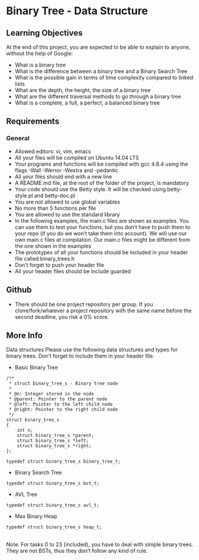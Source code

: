 # Binary Tree - Data Structure

## Learning Objectives
At the end of this project, you are expected to be able to explain to anyone, without the help of Google:
* What is a binary tree
* What is the difference between a binary tree and a Binary Search Tree
* What is the possible gain in terms of time complexity compared to linked lists
* What are the depth, the height, the size of a binary tree
* What are the different traversal methods to go through a binary tree
* What is a complete, a full, a perfect, a balanced binary tree
## Requirements
### General
* Allowed editors: vi, vim, emacs
* All your files will be compiled on Ubuntu 14.04 LTS
* Your programs and functions will be compiled with gcc 4.8.4 using the flags -Wall -Werror -Wextra and -pedantic
* All your files should end with a new line
* A README.md file, at the root of the folder of the project, is mandatory
* Your code should use the Betty style. It will be checked using betty-style.pl and betty-doc.pl
* You are not allowed to use global variables
* No more than 5 functions per file
* You are allowed to use the standard library
* In the following examples, the main.c files are shown as examples. You can use them to test your functions, but you don’t have to push them to your repo (if you do we won’t take them into account). We will use our own main.c files at compilation. Our main.c files might be different from the one shown in the examples
* The prototypes of all your functions should be included in your header file called binary_trees.h
* Don’t forget to push your header file
* All your header files should be include guarded
## Github
* There should be one project repository per group. If you clone/fork/whatever a project repository with the same name before the second deadline, you risk a 0% score.

## More Info
Data structures
Please use the following data structures and types for binary trees. Don’t forget to include them in your header file.
* Basic Binary Tree
```
/**
 * struct binary_tree_s - Binary tree node
 *
 * @n: Integer stored in the node
 * @parent: Pointer to the parent node
 * @left: Pointer to the left child node
 * @right: Pointer to the right child node
 */
struct binary_tree_s
{
    int n;
    struct binary_tree_s *parent;
    struct binary_tree_s *left;
    struct binary_tree_s *right;
};

typedef struct binary_tree_s binary_tree_t;
```
* Binary Search Tree
```
typedef struct binary_tree_s bst_t;
```
* AVL Tree
```
typedef struct binary_tree_s avl_t;
```
* Max Binary Heap
```
typedef struct binary_tree_s heap_t;
```
<br>
Note: For tasks 0 to 23 (included), you have to deal with simple binary trees. They are not BSTs, thus they don’t follow any kind of rule.
